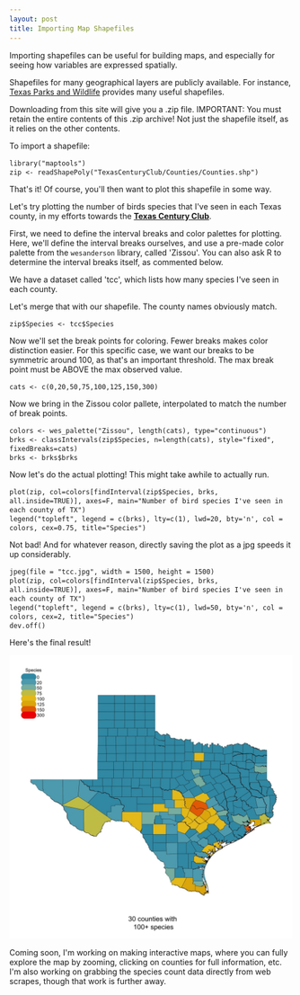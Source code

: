 ```yaml
---
layout: post
title: Importing Map Shapefiles
---
```


Importing shapefiles can be useful for building maps, and especially for seeing how variables are expressed spatially. 

Shapefiles for many geographical layers are publicly available. For instance, [Texas Parks and Wildlife](http://tpwd.texas.gov/gis/data) provides many useful shapefiles.

Downloading from this site will give you a .zip file.
IMPORTANT: You must retain the entire contents of this .zip archive! Not just the shapefile itself, as it relies on the other contents.

To import a shapefile:

```
library("maptools")
zip <- readShapePoly("TexasCenturyClub/Counties/Counties.shp")
```

That's it!
Of course, you'll then want to plot this shapefile in some way.

Let's try plotting the number of birds species that I've seen in each Texas county, in my efforts towards the [**Texas Century Club**](http://www.vtbirder.com/texas-century-club/).

First, we need to define the interval breaks and color palettes for plotting.
Here, we'll define the interval breaks ourselves, and use a pre-made color palette from the `wesanderson` library, called 'Zissou'.
You can also ask R to determine the interval breaks itself, as commented below.

We have a dataset called 'tcc', which lists how many species I've seen in each county.

Let's merge that with our shapefile. The county names obviously match.

```
zip$Species <- tcc$Species
```

Now we'll set the break points for coloring.
Fewer breaks makes color distinction easier. 
For this specific case, we want our breaks to be symmetric around 100, as that's an important threshold.
The max break point must be ABOVE the max observed value.

```
cats <- c(0,20,50,75,100,125,150,300)
```

Now we bring in the Zissou color pallete, interpolated to match the number of break points.

```
colors <- wes_palette("Zissou", length(cats), type="continuous")
brks <- classIntervals(zip$Species, n=length(cats), style="fixed", fixedBreaks=cats)
brks <- brks$brks 
```

Now let's do the actual plotting!
This might take awhile to actually run.

```
plot(zip, col=colors[findInterval(zip$Species, brks, all.inside=TRUE)], axes=F, main="Number of bird species I've seen in each county of TX")
legend("topleft", legend = c(brks), lty=c(1), lwd=20, bty='n', col = colors, cex=0.75, title="Species")
```

Not bad!
And for whatever reason, directly saving the plot as a jpg speeds it up considerably.

```
jpeg(file = "tcc.jpg", width = 1500, height = 1500)
plot(zip, col=colors[findInterval(zip$Species, brks, all.inside=TRUE)], axes=F, main="Number of bird species I've seen in each county of TX")
legend("topleft", legend = c(brks), lty=c(1), lwd=50, bty='n', col = colors, cex=2, title="Species")
dev.off()
```

Here's the final result!

![image](/images/tcc.jpg)

Coming soon, I'm working on making interactive maps, where you can fully explore the map by zooming, clicking on counties for full information, etc.
I'm also working on grabbing the species count data directly from web scrapes, though that work is further away.